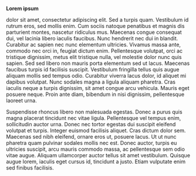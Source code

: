  **Lorem ipsum**

 dolor sit amet, consectetur adipiscing elit. Sed a turpis quam. Vestibulum id rutrum eros, sed mollis enim. Cum sociis natoque penatibus et magnis dis parturient montes, nascetur ridiculus mus. Maecenas congue consequat dui, vel lacinia libero iaculis faucibus. Nunc hendrerit nec dui in blandit. Curabitur ac sapien nec nunc elementum ultricies. Vivamus massa ante, commodo nec orci in, feugiat dictum enim. Pellentesque volutpat, orci ac tristique dignissim, metus elit tristique nulla, vel molestie dolor nunc quis sapien. Sed sed libero non mauris porta elementum sed ut lacus. Maecenas faucibus turpis id facilisis suscipit. Vestibulum fringilla tellus quis augue aliquam mollis sed tempus odio. Curabitur viverra lacus dolor, id aliquet mi dapibus volutpat. Nunc sodales magna a ligula aliquam pharetra. Cras iaculis neque a turpis dignissim, sit amet congue arcu vehicula. Mauris eget posuere neque. Proin ante diam, bibendum in nisi dignissim, pellentesque laoreet urna.

Suspendisse rhoncus libero non malesuada egestas. Donec a purus quis magna placerat tincidunt nec vitae ligula. Pellentesque vel tempus enim, sollicitudin auctor urna. Donec nec tortor egestas dui suscipit eleifend volutpat et turpis. Integer euismod facilisis aliquet. Cras dictum dolor sem. Maecenas sed nibh eleifend, ornare eros ut, posuere lacus. Ut ut nunc pharetra quam pulvinar sodales mollis nec est. Donec auctor, turpis eu ultricies suscipit, arcu mauris commodo massa, ac pellentesque sem odio vitae augue. Aliquam ullamcorper auctor tellus sit amet vestibulum. Quisque augue lorem, iaculis eget cursus id, tincidunt a justo. Etiam vulputate enim sed finibus facilisis.		